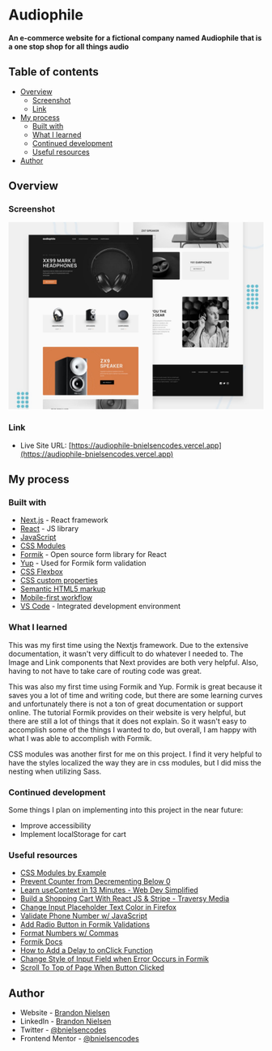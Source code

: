 # Audiophile

#### An e-commerce website for a fictional company named Audiophile that is a one stop shop for all things audio

## Table of contents

- [Overview](#overview)
  - [Screenshot](#screenshot)
  - [Link](#link)
- [My process](#my-process)
  - [Built with](#built-with)
  - [What I learned](#what-i-learned)
  - [Continued development](#continued-development)
  - [Useful resources](#useful-resources)
- [Author](#author)

## Overview

### Screenshot

![screenshot preview of Audiophile website](public/assets/screenshots/preview.jpg)

### Link

- Live Site URL: [https://audiophile-bnielsencodes.vercel.app](https://audiophile-bnielsencodes.vercel.app)

## My process

### Built with

- [Next.js](https://nextjs.org/) - React framework
- [React](https://reactjs.org/) - JS library
- [JavaScript](https://developer.mozilla.org/en-US/docs/Web/JavaScript)
- [CSS Modules](https://github.com/css-modules/css-modules)
- [Formik](https://formik.org/) - Open source form library for React
- [Yup](https://github.com/jquense/yup) - Used for Formik form validation
- [CSS Flexbox](https://developer.mozilla.org/en-US/docs/Learn/CSS/CSS_layout/Flexbox)
- [CSS custom properties](https://developer.mozilla.org/en-US/docs/Web/CSS/Using_CSS_custom_properties)
- [Semantic HTML5 markup](https://www.w3schools.com/html/html5_semantic_elements.asp)
- [Mobile-first workflow](https://developer.mozilla.org/en-US/docs/Learn/CSS/CSS_layout/Responsive_Design)
- [VS Code](https://code.visualstudio.com/) - Integrated development environment

### What I learned

This was my first time using the Nextjs framework. Due to the extensive documentation, it wasn't very difficult to do whatever I needed to. The Image and Link components that Next provides are both very helpful. Also, having to not have to take care of routing code was great.

This was also my first time using Formik and Yup. Formik is great because it saves you a lot of time and writing code, but there are some learning curves and unfortunately there is not a ton of great documentation or support online. The tutorial Formik provides on their website is very helpful, but there are still a lot of things that it does not explain. So it wasn't easy to accomplish some of the things I wanted to do, but overall, I am happy with what I was able to accomplish with Formik.

CSS modules was another first for me on this project. I find it very helpful to have the styles localized the way they are in css modules, but I did miss the nesting when utilizing Sass.

### Continued development

Some things I plan on implementing into this project in the near future:

- Improve accessibility
- Implement localStorage for cart

### Useful resources

- [CSS Modules by Example](https://www.javascriptstuff.com/css-modules-by-example/)
- [Prevent Counter from Decrementing Below 0](https://stackoverflow.com/questions/48961319/how-to-stop-decrementing-the-value-if-it-is-less-than-zero-in-reactjs)
- [Learn useContext in 13 Minutes - Web Dev Simplified](https://www.youtube.com/watch?v=5LrDIWkK_Bc&t=2s)
- [Build a Shopping Cart With React JS & Stripe - Traversy Media](https://www.youtube.com/watch?v=_8M-YVY76O8)
- [Change Input Placeholder Text Color in Firefox](https://stackoverflow.com/questions/19621306/css-placeholder-text-color-on-firefox)
- [Validate Phone Number w/ JavaScript](https://stackoverflow.com/questions/4338267/validate-phone-number-with-javascript)
- [Add Radio Button in Formik Validations](https://stackoverflow.com/questions/58065376/how-to-add-radio-button-in-formik-validations-reactjs)
- [Format Numbers w/ Commas](https://sabe.io/blog/javascript-format-numbers-commas)
- [Formik Docs](https://formik.org/docs)
- [How to Add a Delay to onClick Function](https://forum.freecodecamp.org/t/how-to-add-a-delay-to-this-onclick-function/282168)
- [Change Style of Input Field when Error Occurs in Formik](https://stackoverflow.com/questions/62256709/change-style-of-existing-input-fields-whenever-error-occurs-in-react-formik/66395574#66395574)
- [Scroll To Top of Page When Button Clicked](https://levelup.gitconnected.com/how-to-create-a-scroll-to-top-button-in-reactjs-7b2f2563d6b0)

## Author

- Website - [Brandon Nielsen](https://www.bnielsen.dev)
- LinkedIn - [Brandon Nielsen](https://www.linkedin.com/in/bnielsencodes)
- Twitter - [@bnielsencodes](https://twitter.com/bnielsencodes)
- Frontend Mentor - [@bnielsencodes](https://www.frontendmentor.io/profile/bnielsencodes)
